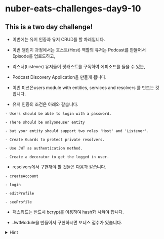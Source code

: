 # nuber-eats-challenges-day9-10
## This is a two day challenge!

- 이번에는 유저 인증과 유저 CRUD를 할 차례입니다.

- 이번 챌린지 과정에서는 호스트(Host) 역할의 유저는 Podcast를 만들어서 Episode를 업로드하고,

- 리스너(Listener) 유저들이 팟캐스트를 구독하여 에피소드를 들을 수 있는,

- Podcast Discovery Application을 만들게 됩니다.

- 이번 미션은users module with entities, services and resolvers 를 만드는 것 입니다.

- 유저 인증의 조건은 아래와 같습니다.

```
- Users should be able to login with a password.

- There should be onlyoneuser entity 

- but your entity should support two roles 'Host' and 'Listener'.

- Create Guards to protect private resolvers.

- Use JWT as authentication method.

- Create a decorator to get the logged in user.
```

- resolvers에서 구현해야 할 것들은 다음과 같습니다.

```
- createAccount

- login

- editProfile

- seeProfile
```

- 패스워드는 반드시 bcrypt를 이용하여 hash화 시켜야 합니다.

- JwtModule을 만들어서 구현하시면 보너스 점수가 있습니다.

<details>
  <summary>
  Hint
  </summary>

  - 만들어야 하는 모듈은 총 세 개가 될 수도 있습니다. jwt, users, auth.

  - Podcast의 모듈을 참고하여 User 모듈에 resolver, service, entity, DTO 등을 구현하시면 됩니다.

  - 강의를 참고하시면 JwtModule을 쉽게 구현하실 수 있습니다.

  - Role Base는 유저 정보는 DB에만 구현하시면 됩니다. Role 기반 권한부여는 추후 과제로 나옵니다.

  - EditProfile에서 패스워드를 변경할 경우 꼭 다시 hashing을 해야 합니다.

  - @BeforeInsert , @BeforeUpdate 데코레이터를 참고해서 이용합니다.

  - NestJS의 guards에 대해 알고 계셔야 합니다.

  - request의 header에서 token을 받는 방법과

  - graqph의 context에 user 정보를 넘겨주는 방법을 알고 계셔야 합니다.
</details>